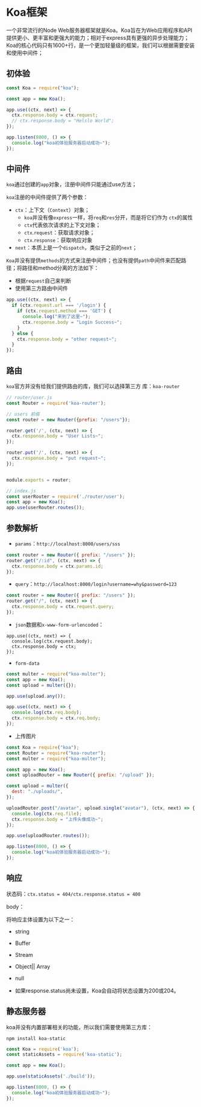 # Koa框架

一个非常流行的Node Web服务器框架就是Koa。Koa旨在为Web应用程序和API提供更小、更丰富和更强大的能力；相对于express具有更强的异步处理能力；Koa的核心代码只有1600+行，是一个更加轻量级的框架，我们可以根据需要安装和使用中间件；

## 初体验

```js
const Koa = require("koa");

const app = new Koa();

app.use((ctx, next) => {
  ctx.response.body = ctx.request;
  // ctx.response.body = "Helslo World";
});

app.listen(8000, () => {
  console.log("koa初体验服务器启动成功~");
});
```

## 中间件

`koa`通过创建的`app`对象，注册中间件只能通过use方法；

`koa`注册的中间件提供了两个参数：

- `ctx`：上下文（`Context`）对象；
  - `koa`并没有像`express`一样，将`req`和`res`分开，而是将它们作为 `ctx`的属性
  - `ctx`代表依次请求的上下文对象；
  - `ctx`.`request`：获取请求对象；
  - `ctx`.`response`：获取响应对象
- `next`：本质上是一个`dispatch`，类似于之前的`next`；



`Koa`并没有提供`methods`的方式来注册中间件；也没有提供`path`中间件来匹配路径；将路径和method分离的方法如下：

- 根据`request`自己来判断
- 使用第三方路由中间件

```js
app.use((ctx, next) => {
  if (ctx.request.url === '/login') {
    if (ctx.request.method === 'GET') {
      console.log("来到了这里~");
      ctx.response.body = "Login Success~";
    }
  } else {
    ctx.response.body = "other request~";
  }
});
```

## 路由

`koa`官方并没有给我们提供路由的库，我们可以选择第三方 库：`koa-router`

```js
// router/user.js
const Router = require('koa-router');

// users 前缀
const router = new Router({prefix: "/users"});

router.get('/', (ctx, next) => {
  ctx.response.body = "User Lists~";
});

router.put('/', (ctx, next) => {
  ctx.response.body = "put request~";
});


module.exports = router;

// index.js
const userRouter = require('./router/user');
const app = new Koa();
app.use(userRouter.routes());
```



## 参数解析

- `params`：`http://localhost:8000/users/sss`

```js
const router = new Router({ prefix: "/users" });
router.get("/:id", (ctx, next) => {
  ctx.response.body = ctx.params.id;
});
```

- `query`：`http://localhost:8000/login?username=why&password=123`

```js
const router = new Router({ prefix: "/users" });
router.get("/", (ctx, next) => {
  ctx.response.body = ctx.request.query;
});
```

- `json`数据和`x-www-form-urlencoded`：

```
app.use((ctx, next) => {
  console.log(ctx.request.body);
  ctx.response.body = ctx;
});
```

- `form-data`

```js
const multer = require("koa-multer");
const app = new Koa();
const upload = multer({});

app.use(upload.any());

app.use((ctx, next) => {
  console.log(ctx.req.body);
  ctx.response.body = ctx.req.body;
});
```

- 上传图片

```js
const Koa = require("koa");
const Router = require("koa-router");
const multer = require("koa-multer");

const app = new Koa();
const uploadRouter = new Router({ prefix: "/upload" });

const upload = multer({
  dest: "./uploads/",
});

uploadRouter.post("/avatar", upload.single("avatar"), (ctx, next) => {
  console.log(ctx.req.file);
  ctx.response.body = "上传头像成功~";
});

app.use(uploadRouter.routes());

app.listen(8000, () => {
  console.log("koa初体验服务器启动成功~");
});
```

## 响应

状态码：`ctx.status = 404/ctx.response.status = 400`

body：

将响应主体设置为以下之一：

- string
- Buffer
- Stream
- Object|| Array
- null

- 如果response.status尚未设置，Koa会自动将状态设置为200或204。



## 静态服务器

koa并没有内置部署相关的功能，所以我们需要使用第三方库：

`npm install koa-static`

```js
const Koa = require('koa');
const staticAssets = require('koa-static');

const app = new Koa();

app.use(staticAssets('./build'));

app.listen(8000, () => {
  console.log("koa初体验服务器启动成功~");
});
```

